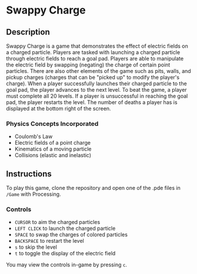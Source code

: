 # Swappy Charge

## Description
Swappy Charge is a game that demonstrates the effect of electric fields on a charged particle. Players are tasked with launching a charged particle through electric fields to reach a goal pad. Players are able to manipulate the electric field by swapping (negating) the charge of certain point particles. There are also other elements of the game such as pits, walls, and pickup charges (charges that can be "picked up" to modify the player's charge). When a player successfully launches their charged particle to the goal pad, the player advances to the next level. To beat the game, a player must complete all 20 levels. If a player is unsuccessful in reaching the goal pad, the player restarts the level. The number of deaths a player has is displayed at the bottom right of the screen.

### Physics Concepts Incorporated
- Coulomb's Law
- Electric fields of a point charge
- Kinematics of a moving particle
- Collisions (elastic and inelastic)


## Instructions
To play this game, clone the repository and open one of the .pde files in `/Game` with Processing.

### Controls
- `CURSOR` to aim the charged particles
- `LEFT CLICK` to launch the charged particle
- `SPACE` to swap the charges of colored particles
- `BACKSPACE` to restart the level
- `s` to skip the level
- `t` to toggle the display of the electric field

You may view the controls in-game by pressing `c`.